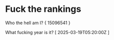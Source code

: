 # Fuck the rankings

Who the hell am I?
{ 15096541 }

What fucking year is it?
[ 2025-03-19T05:20:00Z ]
